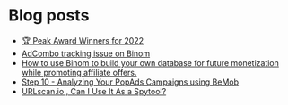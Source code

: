 # Blog posts
<!-- BLOG-POST-LIST:START -->
- [🏆 Peak Award Winners for 2022](https://afflift.com/f/threads/%F0%9F%8F%86-peak-award-winners-for-2022.10102/)
- [AdCombo tracking issue on Binom](https://afflift.com/f/threads/adcombo-tracking-issue-on-binom.5640/)
- [How to use Binom to build your own database for future monetization while promoting affiliate offers.](https://afflift.com/f/threads/how-to-use-binom-to-build-your-own-database-for-future-monetization-while-promoting-affiliate-offers.10145/)
- [Step 10 - Analyzing Your PopAds Campaigns using BeMob](https://afflift.com/f/threads/step-10-analyzing-your-popads-campaigns-using-bemob.2947/)
- [URLscan.io , Can I Use It As a Spytool?](https://afflift.com/f/threads/urlscan-io-can-i-use-it-as-a-spytool.10144/)
<!-- BLOG-POST-LIST:END -->
